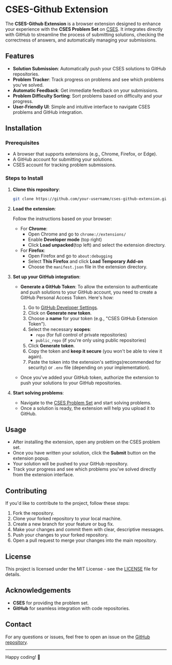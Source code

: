 # CSES-Github Extension

The **CSES-Github Extension** is a browser extension designed to enhance your experience with the **CSES Problem Set** on [CSES](https://cses.fi/problemset/). It integrates directly with GitHub to streamline the process of submitting solutions, checking the correctness of answers, and automatically managing your submissions.

## Features

- **Solution Submission**: Automatically push your CSES solutions to GitHub repositories.
- **Problem Tracker**: Track progress on problems and see which problems you've solved.
- **Automatic Feedback**: Get immediate feedback on your submissions.
- **Problem Difficulty Sorting**: Sort problems based on difficulty and your progress.
- **User-Friendly UI**: Simple and intuitive interface to navigate CSES problems and GitHub integration.

## Installation

### Prerequisites

- A browser that supports extensions (e.g., Chrome, Firefox, or Edge).
- A GitHub account for submitting your solutions.
- CSES account for tracking problem submissions.

### Steps to Install

1. **Clone this repository**:

    ```bash
    git clone https://github.com/your-username/cses-github-extension.git
    ```

2. **Load the extension**:

    Follow the instructions based on your browser:
    - For **Chrome**: 
      - Open Chrome and go to `chrome://extensions/`
      - Enable **Developer mode** (top right)
      - Click **Load unpacked**(top left) and select the extension directory.
    - For **Firefox**: 
      - Open Firefox and go to `about:debugging`
      - Select **This Firefox** and click **Load Temporary Add-on**
      - Choose the `manifest.json` file in the extension directory.

3. **Set up your GitHub integration**:
   - **Generate a GitHub Token**: To allow the extension to authenticate and push solutions to your GitHub account, you need to create a GitHub Personal Access Token. Here's how:
   
     1. Go to [GitHub Developer Settings](https://github.com/settings/tokens).
     2. Click on **Generate new token**.
     3. Choose a **name** for your token (e.g., "CSES GitHub Extension Token").
     4. Select the necessary **scopes**:
        - `repo` (for full control of private repositories)
        - `public_repo` (if you're only using public repositories)
     5. Click **Generate token**.
     6. Copy the token and **keep it secure** (you won't be able to view it again).
     7. Paste the token into the extension's settings(recommended for security) or `.env` file (depending on your implementation).
   
   - Once you've added your GitHub token, authorize the extension to push your solutions to your GitHub repositories.

4. **Start solving problems**:
   - Navigate to the [CSES Problem Set](https://cses.fi/problemset/) and start solving problems.
   - Once a solution is ready, the extension will help you upload it to GitHub.
     
## Usage

- After installing the extension, open any problem on the CSES problem set.
- Once you have written your solution, click the **Submit** button on the extension popup.
- Your solution will be pushed to your GitHub repository.
- Track your progress and see which problems you've solved directly from the extension interface.

## Contributing

If you'd like to contribute to the project, follow these steps:

1. Fork the repository.
2. Clone your forked repository to your local machine.
3. Create a new branch for your feature or bug fix.
4. Make your changes and commit them with clear, descriptive messages.
5. Push your changes to your forked repository.
6. Open a pull request to merge your changes into the main repository.

## License

This project is licensed under the MIT License - see the [LICENSE](LICENSE) file for details.

## Acknowledgements

- **CSES** for providing the problem set.
- **GitHub** for seamless integration with code repositories.

## Contact

For any questions or issues, feel free to open an issue on the [GitHub repository](https://github.com/Rizwan102003/cses-github-extension).

---

Happy coding! 🎉

